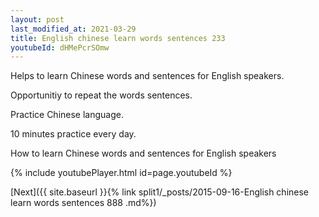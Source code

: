 ```yaml
---
layout: post
last_modified_at: 2021-03-29
title: English chinese learn words sentences 233 
youtubeId: dHMePcrSOmw
---
```

 
 
Helps to learn Chinese words and sentences for English speakers.

Opportunitiy to repeat the words sentences. 

Practice Chinese language. 
 
10 minutes practice every day. 
 
How to learn Chinese words and sentences for English speakers 
 
{% include youtubePlayer.html id=page.youtubeId %}
 
 
[Next]({{ site.baseurl }}{% link  split1/_posts/2015-09-16-English chinese learn words sentences 888 .md%})
 
